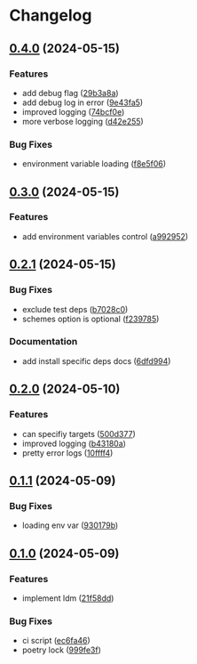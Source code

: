# Changelog

## [0.4.0](https://github.com/01Joseph-Hwang10/loose-dependency-manager/compare/loose-dependency-manager-v0.3.0...loose-dependency-manager-v0.4.0) (2024-05-15)


### Features

* add debug flag ([29b3a8a](https://github.com/01Joseph-Hwang10/loose-dependency-manager/commit/29b3a8acfc9fbbbc74a8e82d9ba3e922a03a5a82))
* add debug log in error ([9e43fa5](https://github.com/01Joseph-Hwang10/loose-dependency-manager/commit/9e43fa55e46031a506f8d8d3e4379b18afbbe96f))
* improved logging ([74bcf0e](https://github.com/01Joseph-Hwang10/loose-dependency-manager/commit/74bcf0e9737f3c78cc6fc3b814a3e50c8f813805))
* more verbose logging ([d42e255](https://github.com/01Joseph-Hwang10/loose-dependency-manager/commit/d42e255775dbc2a688a0e53fdec2e6638f0c4559))


### Bug Fixes

* environment variable loading ([f8e5f06](https://github.com/01Joseph-Hwang10/loose-dependency-manager/commit/f8e5f06eb71e2d8487e16c1d37d40d71aa9b3b33))

## [0.3.0](https://github.com/01Joseph-Hwang10/loose-dependency-manager/compare/loose-dependency-manager-v0.2.1...loose-dependency-manager-v0.3.0) (2024-05-15)


### Features

* add environment variables control ([a992952](https://github.com/01Joseph-Hwang10/loose-dependency-manager/commit/a992952e9e3a7a196dec9ed80c87eac0eeb60501))

## [0.2.1](https://github.com/01Joseph-Hwang10/loose-dependency-manager/compare/loose-dependency-manager-v0.2.0...loose-dependency-manager-v0.2.1) (2024-05-15)


### Bug Fixes

* exclude test deps ([b7028c0](https://github.com/01Joseph-Hwang10/loose-dependency-manager/commit/b7028c01845a5cd917784f1373d794b5cbd838a5))
* schemes option is optional ([f239785](https://github.com/01Joseph-Hwang10/loose-dependency-manager/commit/f239785645db45e43f70fdfd824d978947bd1fcc))


### Documentation

* add install specific deps docs ([6dfd994](https://github.com/01Joseph-Hwang10/loose-dependency-manager/commit/6dfd9941aab35a73db1337ceecd3ffc560ae2794))

## [0.2.0](https://github.com/01Joseph-Hwang10/loose-dependency-manager/compare/loose-dependency-manager-v0.1.1...loose-dependency-manager-v0.2.0) (2024-05-10)


### Features

* can specifiy targets ([500d377](https://github.com/01Joseph-Hwang10/loose-dependency-manager/commit/500d37727c59ac1a1ce21e5cacf8bcfc3e592921))
* improved logging ([b43180a](https://github.com/01Joseph-Hwang10/loose-dependency-manager/commit/b43180aec1a8ec170aefab099c811e32e4ae6cff))
* pretty error logs ([10ffff4](https://github.com/01Joseph-Hwang10/loose-dependency-manager/commit/10ffff426e789c2816b248bc45d71ab8e72fb302))

## [0.1.1](https://github.com/01Joseph-Hwang10/loose-dependency-manager/compare/loose-dependency-manager-v0.1.0...loose-dependency-manager-v0.1.1) (2024-05-09)


### Bug Fixes

* loading env var ([930179b](https://github.com/01Joseph-Hwang10/loose-dependency-manager/commit/930179b640ea29487b3092a6d9dfa9b4a6063919))

## [0.1.0](https://github.com/01Joseph-Hwang10/loose-dependency-manager/compare/loose-dependency-manager-v0.0.1...loose-dependency-manager-v0.1.0) (2024-05-09)


### Features

* implement ldm ([21f58dd](https://github.com/01Joseph-Hwang10/loose-dependency-manager/commit/21f58dd3bf0be4e929d89f1e8e88e80e44c6bd37))


### Bug Fixes

* ci script ([ec6fa46](https://github.com/01Joseph-Hwang10/loose-dependency-manager/commit/ec6fa46a0d7908ae085abf4f2f3d2cb8f4f62599))
* poetry lock ([999fe3f](https://github.com/01Joseph-Hwang10/loose-dependency-manager/commit/999fe3f1da53c7852e15ec013419342c7c5bd6f6))
